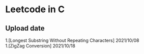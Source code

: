 # Leetcode in C

## Upload date
1.[Longest Substring Without Repeating Characters] 2021/10/08  
1.[ZigZag Conversion] 2021/10/18  
